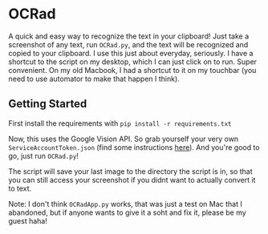 # OCRad
A quick and easy way to recognize the text in your clipboard! Just take a screenshot of any text, run `OCRad.py`, and the text will be recognized and copied to your clipboard.
I use this just about everyday, seriously. I have a shortcut to the script on my desktop, which I can just click on to run. Super convenient. On my old Macbook, I had a shortcut to it on my touchbar (you need to use automator to make that happen I think).

## Getting Started
First install the requirements with `pip install -r requirements.txt`

Now, this uses the Google Vision API. So grab yourself your very own `ServiceAccountToken.json` (find some instructions [here](https://cloud.google.com/vision/docs/ocr)). And you're good to go, just run `OCRad.py`!

The script will save your last image to the directory the script is in, so that you can still access your screenshot if you didnt want to actually convert it to text.

 
 Note: I don't think `OCRadApp.py` works, that was just a test on Mac that I abandoned, but if anyone wants to give it a soht and fix it, please be my guest haha!

